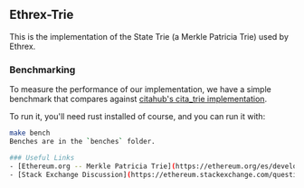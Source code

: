 ## Ethrex-Trie
This is the implementation of the State Trie (a Merkle Patricia Trie) used
by Ethrex.

### Benchmarking
To measure the performance of our implementation, we have a simple benchmark
that compares against [citahub's cita_trie implementation](https://github.com/citahub/cita_trie/tree/master).

To run it, you'll need rust installed of course, and you 
can run it with:
```bash
make bench
Benches are in the `benches` folder.

### Useful Links
- [Ethereum.org -- Merkle Patricia Trie](https://ethereum.org/es/developers/docs/data-structures-and-encoding/patricia-merkle-trie/) 
- [Stack Exchange Discussion](https://ethereum.stackexchange.com/questions/130017/merkle-patricia-trie-in-ethereum)
